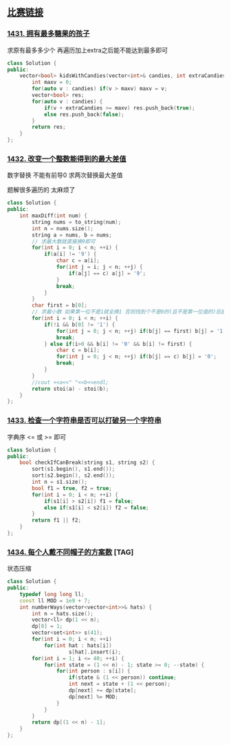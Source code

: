 ## [比赛链接](https://leetcode-cn.com/contest/biweekly-contest-25/)


### [1431. 拥有最多糖果的孩子](https://leetcode-cn.com/problems/kids-with-the-greatest-number-of-candies/)

求原有最多多少个 再遍历加上extra之后能不能达到最多即可

```c++
class Solution {
public:
    vector<bool> kidsWithCandies(vector<int>& candies, int extraCandies) {
        int maxv = 0;
        for(auto v : candies) if(v > maxv) maxv = v;
        vector<bool> res;
        for(auto v : candies) {
            if(v + extraCandies >= maxv) res.push_back(true);
            else res.push_back(false);
        }
        return res;
    }
};
```


### [1432. 改变一个整数能得到的最大差值](https://leetcode-cn.com/problems/max-difference-you-can-get-from-changing-an-integer/)

数字替换 不能有前导0 求两次替换最大差值

题解很多遍历的 太麻烦了

```c++
class Solution {
public:
    int maxDiff(int num) {
        string nums = to_string(num);
        int n = nums.size();
        string a = nums, b = nums;
      	// 求最大数就直接换9即可
        for(int i = 0; i < n; ++i) {
            if(a[i] != '9') {
                char c = a[i];
                for(int j = i; j < n; ++j) {
                    if(a[j] == c) a[j] = '9';
                }
                break;
            }
        }
        char first = b[0];
      	// 求最小数 如果第一位不是1就全换1 否则找到个不是0的(且不是第一位值的)后面全换0
        for(int i = 0; i < n; ++i) {
            if(!i && b[0] != '1') {
                for(int j = 0; j < n; ++j) if(b[j] == first) b[j] = '1';
                break;
            } else if(i>0 && b[i] != '0' && b[i] != first) {
                char c = b[i];
                for(int j = 0; j < n; ++j) if(b[j] == c) b[j] = '0';
                break;
            }
        }
        //cout <<a<<" "<<b<<endl;
        return stoi(a) - stoi(b);
    }
};
```

### [1433. 检查一个字符串是否可以打破另一个字符串](https://leetcode-cn.com/problems/check-if-a-string-can-break-another-string/)

字典序 <= 或 >= 即可

```c++
class Solution {
public:
    bool checkIfCanBreak(string s1, string s2) {
        sort(s1.begin(), s1.end());
        sort(s2.begin(), s2.end());
        int n = s1.size();
        bool f1 = true, f2 = true;
        for(int i = 0; i < n; ++i) {
            if(s1[i] > s2[i]) f1 = false;
            else if(s1[i] < s2[i]) f2 = false;
        }
        return f1 || f2;
    }
};
```

### [1434. 每个人戴不同帽子的方案数](https://leetcode-cn.com/problems/number-of-ways-to-wear-different-hats-to-each-other/) [TAG]

状态压缩

```c++
class Solution {
public:
    typedef long long ll;
    const ll MOD = 1e9 + 7;
    int numberWays(vector<vector<int>>& hats) {
        int n = hats.size();
        vector<ll> dp(1 << n);
        dp[0] = 1;
        vector<set<int>> s(41);
        for(int i = 0; i < n; ++i)
            for(int hat : hats[i])
            	 	s[hat].insert(i);
        for(int i = 1; i <= 40; ++i) {
            for(int state = (1 << n) - 1; state >= 0; --state) {
                for(int person : s[i]) {
                    if(state & (1 << person)) continue;
                    int next = state + (1 << person);
                    dp[next] += dp[state];
                    dp[next] %= MOD;
                }
            }
        }
        return dp[(1 << n) - 1];
    }
};
```
